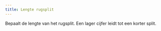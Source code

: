 ```yaml
---
title: Lengte rugsplit
---
```


Bepaalt de lengte van het rugsplit. Een lager cijfer leidt tot een korter split.